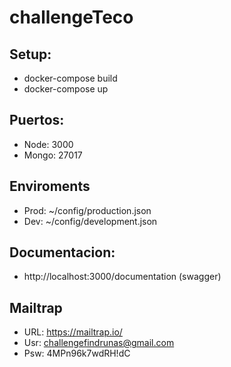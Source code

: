 # challengeTeco

 ## Setup:
 - docker-compose build
 - docker-compose up

## Puertos:
- Node: 3000
- Mongo: 27017

## Enviroments
- Prod: ~/config/production.json
- Dev:  ~/config/development.json

## Documentacion:
- http://localhost:3000/documentation (swagger)

## Mailtrap
 - URL: https://mailtrap.io/
 - Usr: challengefindrunas@gmail.com
 - Psw: 4MPn96k7wdRH!dC